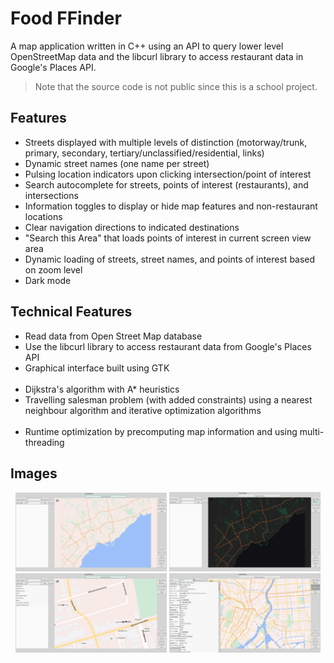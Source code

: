# Food FFinder
A map application written in C++ using an API to query lower level OpenStreetMap data and the libcurl library to access restaurant data in Google's Places API.

> Note that the source code is not public since this is a school project.

## Features
 * Streets displayed with multiple levels of distinction (motorway/trunk, primary, secondary, tertiary/unclassified/residential, links)
 * Dynamic street names (one name per street)
 * Pulsing location indicators upon clicking intersection/point of interest
 * Search autocomplete for streets, points of interest (restaurants), and intersections
 * Information toggles to display or hide map features and non-restaurant locations
 * Clear navigation directions to indicated destinations
 * "Search this Area" that loads points of interest in current screen view area
 * Dynamic loading of streets, street names, and points of interest based on zoom level
 * Dark mode

## Technical Features
 * Read data from Open Street Map database
 * Use the libcurl library to access restaurant data from Google's Places API
 * Graphical interface built using GTK <br><br>
 * Dijkstra's algorithm with A* heuristics
 * Travelling salesman problem (with added constraints) using a nearest neighbour algorithm and iterative optimization algorithms <br><br>
 * Runtime optimization by precomputing map information and using multi-threading

## Images
<div align="center">
<img src="./assets/the-map.png" width=48% height=48%> <img src="./assets/dark-mode.png" width=48% height=48%>
<img src="./assets/search-this-area.png" width=48% height=48%> <img src="./assets/auto-suggest.png" width=48% height=48%>
</div>